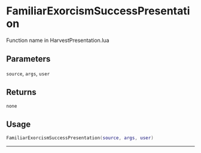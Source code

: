 # FamiliarExorcismSuccessPresentation
Function name in HarvestPresentation.lua
## Parameters
`source`, `args`, `user`
## Returns
`none`
## Usage
```lua
FamiliarExorcismSuccessPresentation(source, args, user)
```
---
